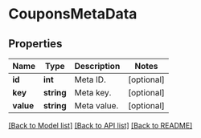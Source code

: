 # CouponsMetaData

## Properties
Name | Type | Description | Notes
------------ | ------------- | ------------- | -------------
**id** | **int** | Meta ID. | [optional] 
**key** | **string** | Meta key. | [optional] 
**value** | **string** | Meta value. | [optional] 

[[Back to Model list]](../../README.md#documentation-for-models) [[Back to API list]](../../README.md#documentation-for-api-endpoints) [[Back to README]](../../README.md)

